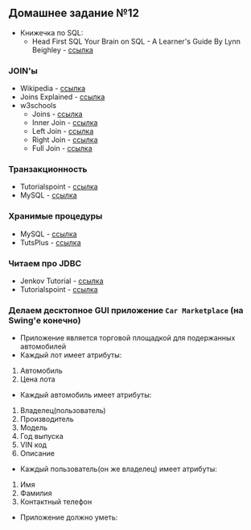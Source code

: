 ## Домашнее задание №12
 * Книжечка по SQL:
   +  Head First SQL Your Brain on SQL - A Learner's Guide By Lynn Beighley - [ссылка](http://shop.oreilly.com/product/9780596526849.do)

### JOIN'ы
 * Wikipedia - [ссылка](https://en.wikipedia.org/wiki/Join_(SQL))
 * Joins Explained - [ссылка](http://www.sql-join.com/)
 * w3schools
   + Joins - [ссылка](http://www.w3schools.com/sql/sql_join.asp)
   + Inner Join - [ссылка](http://www.w3schools.com/sql/sql_join_inner.asp)
   + Left Join - [ссылка](http://www.w3schools.com/sql/sql_join_left.asp)
   + Right Join - [ссылка](http://www.w3schools.com/sql/sql_join_right.asp)
   + Full Join - [ссылка](http://www.w3schools.com/sql/sql_join_full.asp)

### Транзакционность
 * Tutorialspoint - [ссылка](http://www.tutorialspoint.com/sql/sql-transactions.htm)
 * MySQL - [ссылка](http://dev.mysql.com/doc/refman/5.7/en/commit.html)

### Хранимые процедуры
 * MySQL - [ссылка](https://dev.mysql.com/doc/connector-net/en/connector-net-tutorials-stored-procedures.html)
 * TutsPlus - [ссылка](http://code.tutsplus.com/articles/an-introduction-to-stored-procedures-in-mysql-5--net-17843)

### Читаем про JDBC
 * Jenkov Tutorial - [ссылка](http://tutorials.jenkov.com/jdbc/index.html)
 * Tutorialspoint - [ссылка](http://www.tutorialspoint.com/jdbc/jdbc-quick-guide.htm)

### Делаем десктопное GUI приложение `Car Marketplace` (на Swing'е конечно)
 * Приложение является торговой площадкой для подержанных автомобилей
 * Каждый лот имеет атрибуты:
1. Автомобиль
2. Цена лота
 * Каждый автомобиль имеет атрибуты:
1. Владелец(пользователь)
2. Производитель
3. Модель
4. Год выпуска
5. VIN код
6. Описание
 * Каждый пользователь(он же владелец) имеет атрибуты:
1. Имя
2. Фамилия
3. Контактный телефон
 * Приложение должно уметь: